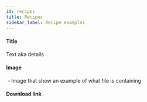 ```yaml
---
id: recipes
title: Recipes
sidebar_label: Recipe examples
---
```



#### Title

Text aka details

#### Image
![]() - Image that show an example of what file is containing

#### Download link
[]()
